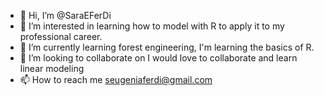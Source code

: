 - 👋 Hi, I’m @SaraEFerDi
- 👀 I’m interested in learning how to model with R to apply it to my professional career.
- 🌱 I’m currently learning forest engineering, I'm learning the basics of R.
- 💞️ I’m looking to collaborate on I would love to collaborate and learn linear modeling
- 📫 How to reach me seugeniaferdi@gmail.com

<!---
SaraEFerDi/SaraEFerDi is a ✨ special ✨ repository because its `README.md` (this file) appears on your GitHub profile.
You can click the Preview link to take a look at your changes.
--->
